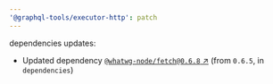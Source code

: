 ```yaml
---
'@graphql-tools/executor-http': patch
---
```

dependencies updates:
  - Updated dependency [`@whatwg-node/fetch@0.6.8` ↗︎](https://www.npmjs.com/package/@whatwg-node/fetch/v/0.6.8) (from `0.6.5`, in `dependencies`)
